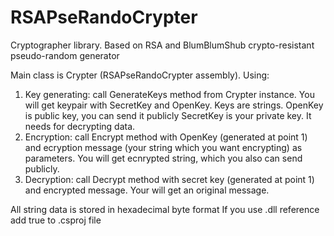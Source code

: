 # RSAPseRandoCrypter
Cryptographer library. Based on RSA and BlumBlumShub crypto-resistant pseudo-random generator

Main class is Crypter (RSAPseRandoCrypter assembly).
Using:
1. Key generating: call GenerateKeys method from Crypter instance. You will get keypair with SecretKey and OpenKey. Keys are strings.
  OpenKey is public key, you can send it publicly
  SecretKey is your private key. It needs for decrypting data.
2. Encryption: call Encrypt method with OpenKey (generated at point 1) and ecryption message (your string which you want encrypting) as parameters. 
You will get ecnrypted string, which you also can send publicly.
3. Decryption: call Decrypt method with secret key (generated at point 1) and encrypted message. Your will get an original message.

All string data is stored in hexadecimal byte format
If you use .dll reference add <EnablePreviewFeatures>true</EnablePreviewFeatures> to .csproj file

